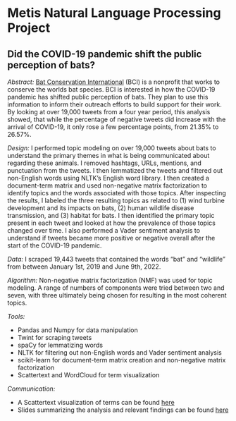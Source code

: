# Metis Natural Language Processing Project
## Did the COVID-19 pandemic shift the public perception of bats?

*Abstract:* [Bat Conservation International](batcon.org) (BCI) is a nonprofit that works to conserve the worlds bat species. BCI is interested in how the COVID-19 pandemic has shifted public perception of bats. They plan to use this information to inform their outreach efforts to build support for their work. By looking at over 19,000 tweets from a four year period, this analysis showed, that while the percentage of negative tweets did increase with the arrival of COVID-19, it only rose a few percentage points, from 21.35% to 26.57%. 

*Design:* I performed topic modeling on over 19,000 tweets about bats to understand the primary themes in what is being communicated about regarding these animals. I removed hashtags, URLs, mentions, and punctuation from the tweets. I then lemmatized the tweets and filtered out non-English words using NLTK’s English word library. I then created a document-term matrix and used non-negative matrix factorization to identify topics and the words associated with those topics. After inspecting the results, I labeled the three resulting topics as related to (1) wind turbine development and its impacts on bats, (2) human wildlife disease transmission, and (3) habitat for bats. I then identified the primary topic present in each tweet and looked at how the prevalence of those topics changed over time. I also performed a Vader sentiment analysis to understand if tweets became more positive or negative overall after the start of the COVID-19 pandemic. 

*Data:* I scraped 19,443 tweets that contained the words “bat” and “wildlife” from between January 1st, 2019 and June 9th, 2022.

*Algorithm:*
Non-negative matrix factorization (NMF) was used for topic modeling. A range of numbers of components were tried between two and seven, with three ultimately being chosen for resulting in the most coherent topics. 

*Tools:*
- Pandas and Numpy for data manipulation
- Twint for scraping tweets
- spaCy for lemmatizing words
- NLTK for filtering out non-English words and Vader sentiment analysis
- scikit-learn for document-term matrix creation and non-negative matrix factorization
- Scattertext and WordCloud for term visualization

*Communication:*
- A Scattertext visualization of terms can be found [here](https://github.com/ngoodby/nlp_project/blob/391c25279167b8b1191e281d8abd5401cb87f873/figures/pre_post_covid.html)
- Slides summarizing the analysis and relevant findings can be found [here](https://github.com/ngoodby/nlp_project/blob/59c044aae9fbe8b44efb8ddb2350856bb99d40d9/nlp_slides.pdf)
